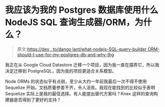# 我应该为我的 Postgres 数据库使用什么 NodeJS SQL 查询生成器/ORM，为什么？

> 原文:[https://dev . to/dango lant/what-nodejs-SQL-query-builder ORM-should-I-use-for-my-postgres-db-and-why-9ig](https://dev.to/dangolant/what-nodejs-sql-query-builderorm-should-i-use-for-my-postgres-db-and-why-9ig)

我正在从 Google Cloud Datastore 迁移一个项目，因为我一直在摆弄它，所以我决定迁移到 PostgreSQL，因为我的项目更适合关系模型。

Node ORMs 的状态似乎有点弱，至少从大约一年前我最后一次不得不使用 Sequelize 开始。文档质量参差不齐，令人沮丧。我现在能找到的比较似乎表明 Sequelize 实际上是我的最佳选择。有人能提出替代方案吗？Knex 这样的查询构建器是否得到了更好的支持？